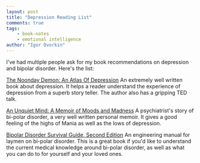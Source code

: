 ```yaml
--- 
layout: post
title: "Depression Reading List"
comments: true
tags: 
    - book-notes
    - emotional intelligence
author: "Igor Dvorkin"
---
```

I've had multiple people ask for my book recommendations on depression and bipolar disorder.  Here's the list:

[The Noonday Demon: An Atlas Of Depression](http://www.amazon.com/Noonday-Demon-Atlas-Depression/dp/1501123882/ref=sr_1_1?ie=UTF8&qid=1455117245&sr=8-1&keywords=atlas+of+depression)
An extremely well written book about depression. It helps a reader understand the experience of depression from a superb story teller. The author also has a gripping TED talk.

[An Unquiet Mind: A Memoir of Moods and Madness](http://www.amazon.com/Unquiet-Mind-Memoir-Moods-Madness/dp/0679763309/ref=sr_1_1?ie=UTF8&qid=1455117218&sr=8-1&keywords=unquit+mind)
A psychiatrist's story of bi-polar disorder, a very well written personal memoir.  It gives a good feeling of the highs of Mania as well as the lows of depression. 

[Bipolar Disorder Survival Guide, Second Edition](http://www.amazon.com/Bipolar-Disorder-Survival-Guide-Second/dp/1606235427/ref=sr_1_1?ie=UTF8&qid=1455117269&sr=8-1&keywords=bipolar+survival+guide)
An engineering manual for laymen on bi-polar disorder.  This is a great book if you'd like to understand the current medical knowledge around bi-polar disorder, as well as what you can do to for yourself and your loved ones. 
